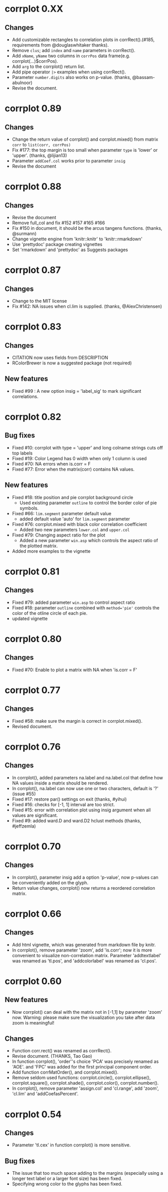 # corrplot 0.XX

## Changes
  * Add customizable rectangles to correlation plots in corrRect().(#185, requirements from @douglaswhitaker thanks).
  * Remove `clus`; add `index` and `name` parameters in corrRect().
  * Add `xName`, `yName` two columns in `corrPos` data frame(e.g. corrplot(...)$corrPos).
  * Add `arg` to the corrplot() return list.
  * Add pipe operator `|>` examples when using corrRect().
  * Parameter `number.digits` also works on p-value. (thanks, @bassam-abulnoor)
  * Revise the document.


# corrplot 0.89

## Changes
  * Change the return value of corrplot() and corrplot.mixed() from matrix `corr` to `list(corr, corrPos)`
  * Fix #177: the top margin is too small when parameter `type` is 'lower' or 'upper'. (thanks, @lijian13)
  * Parameter `addCoef.col` works prior to parameter `insig`
  * Revise the document



# corrplot 0.88

## Changes
  * Revise the document
  * Remove full_col and fix #152 #157 #165 #166
  * Fix #150 in document, it should be the arcus tangens functions. (thanks, @surmann)
  * Change vignette engine from 'knitr::knitr' to 'knitr::rmarkdown'
  * Use 'prettydoc' package creating vignettes
  * Set 'rmarkdown' and 'prettydoc' as Suggests packages


# corrplot  0.87

## Changes
  * Change to the MIT license
  * Fix #142: NA issues when cl.lim is supplied. (thanks, @AlexChristensen)


# corrplot 0.83

## Changes
  * CITATION now uses fields from DESCRIPTION
  * RColorBrewer is now a suggested package (not required)

## New features
  * Fixed #99 : A new option insig = 'label_sig' to mark significant correlations.

# corrplot 0.82

## Bug fixes
  * Fixed #10: corrplot with type = 'upper' and long colname strings cuts off top labels
  * Fixed #19: Color Legend has 0 width when only 1 column is used
  * Fixed #70: NA errors when is.corr = F
  * Fixed #77: Error when the matrix(corr) contains NA values.

## New features
  * Fixed #18: title position and pie corrplot background circle
    * Used existing parameter `outline` to control the border color of pie symbols.
  * Fixed #66: `lim.segment` parameter default value
    * added default value 'auto' for `lim.segment` parameter
  * Fixed #76: corrplot.mixed with black color correlation coefficient
    * Added two new parameters `lower.col` and `upper.col`
  * Fixed #79: Changing aspect ratio for the plot
    * Added a new parameter `win.asp` which controls the aspect ratio of the plotted matrix.
  * Added more examples to the vignette

# corrplot 0.81

## Changes
  * Fixed #79: added parameter `win.asp` to control aspect ratio
  * Fixed #18: parameter `outline` combined with `method='pie'` controls
    the color of the otline circle of each pie.
  * updated vignette

# corrplot 0.80

## Changes
  * Fixed #70: Enable to plot a matrix with NA when 'is.corr = F'

# corrplot 0.77

## Changes
  * Fixed #58: make sure the margin is correct in corrplot.mixed().
  * Revised document.

# corrplot 0.76

## Changes
  * In corrplot(), added parameters na.label and na.label.col that define how NA values inside a matrix should be rendered.
  * In corrplot(), na.label can now use one or two characters, default is '?' (issue #55)
  * Fixed #17: restore par() settings on exit  (thanks, #yihui)
  * Fixed #16: checks for [-1, 1] interval are too strict.
  * Fixed #15: error with correlation plot using insig argument when all values are significant.
  * Fixed #9: added ward.D and ward.D2 hclust methods (thanks, #jeffzemla)

# corrplot 0.70

## Changes
  *  In corrplot(), parameter insig add a  option 'p-value', now p-values can be conveniently added on the glyph.
  *  Return value changes, corrplot() now returns a reordered correlation matrix.

# corrplot 0.66

## Changes
  *  Add html vignette, which was generated from markdown file by knitr.
  *  In corrplot(), remove parameter 'zoom', add 'is.corr'; now it is more convenient to
     visualize  non-correlation matrix. Parameter 'addtextlabel' was renamed as 'tl.pos',
     and 'addcolorlabel' was renamed as 'cl.pos'.

# corrplot 0.60

## New features
  *  Now corrplot() can deal with the matrix not in [-1,1] by parameter 'zoom' now.
     Warning: please make sure the visualization you take after data zoom is meaningful!

## Changes
  *  Function corr.rect() was renamed as corrRect().
  *  Revise document. (THANKS, Tao Gao)
  *  In function corrplot(), 'order''s choice 'PCA' was precisely renamed as 'AOE'.
	 and 'FPC' was added for the first principal component order.
  *  Add function corrMatOrder(), and corrplot.mixed().
  *  Remove seldom used functions: corrplot.circle(), corrplot.ellipse(),
     corrplot.square(), corrplot.shade(), corrplot.color(), corrplot.number().
  *  In corrplot(), remove parameter 'assign.col' and 'cl.range',
     add 'zoom', 'cl.lim' and 'addCoefasPercent'.

# corrplot 0.54

## Changes
  *  Parameter 'tl.cex' in function corrplot() is more sensitive.

## Bug fixes
  *  The issue that too much space adding to the margins (especially using a longer text label
     or a larger font size) has been fixed.
  *  Specifying wrong color to the glyphs has been fixed.
